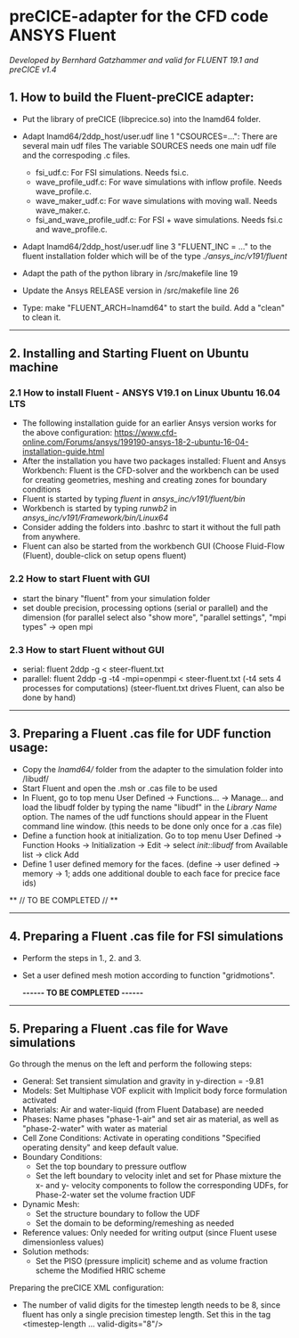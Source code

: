 # preCICE-adapter for the CFD code ANSYS Fluent
*Developed by Bernhard Gatzhammer and valid for FLUENT 19.1 and preCICE v1.4*

## 1. How to build the Fluent-preCICE adapter: 
  * Put the library of preCICE (libprecice.so) into the lnamd64 folder.
  * Adapt lnamd64/2ddp_host/user.udf line 1 "CSOURCES=...": There are several main udf files
      The variable SOURCES needs one main udf file and the correspoding .c files.
      - fsi_udf.c: For FSI simulations. Needs fsi.c.
      - wave_profile_udf.c: For wave simulations with inflow profile. Needs 
        wave_profile.c.
      - wave_maker_udf.c: For wave simulations with moving wall. Needs 
        wave_maker.c.
      - fsi_and_wave_profile_udf.c: For FSI + wave simulations. Needs fsi.c and 
        wave_profile.c.

  * Adapt lnamd64/2ddp_host/user.udf line 3 "FLUENT_INC = ..." to the fluent installation
    folder which will be of the type *./ansys_inc/v191/fluent*  
  * Adapt the path of the python library in /src/makefile line 19
  * Update the Ansys RELEASE version in /src/makefile line 26
  * Type: make "FLUENT_ARCH=lnamd64" to start the build. Add a "clean" to clean it.

--------------------------------------------------------------------------------

## 2. Installing and Starting Fluent on Ubuntu machine

  ### 2.1 How to install Fluent - **ANSYS V19.1 on Linux Ubuntu 16.04 LTS** 
  * The following installation guide for an earlier Ansys version works for the above configuration:
    <https://www.cfd-online.com/Forums/ansys/199190-ansys-18-2-ubuntu-16-04-installation-guide.html>
  * After the installation you have two packages installed: Fluent and Ansys Workbench:
    Fluent is the CFD-solver and the workbench can be used for creating
    geometries, meshing and creating zones for boundary conditions
  * Fluent is started by typing *fluent* in *ansys_inc/v191/fluent/bin*
  * Workbench is started by typing *runwb2* in
      *ansys_inc/v191/Framework/bin/Linux64*
  * Consider adding the folders into .bashrc to start it without the full
    path from anywhere.
  * Fluent can also be started from the workbench GUI (Choose Fluid-Flow
    (Fluent), double-click on setup opens fluent)

  ### 2.2 How to start Fluent with GUI
  * start the binary "fluent" from your simulation folder
  * set double precision, processing options (serial or parallel) and the dimension
    (for parallel select also "show more", "parallel settings", "mpi types" -> open mpi

  ### 2.3 How to start Fluent without GUI
  * serial:   fluent 2ddp -g < steer-fluent.txt
  * parallel: fluent 2ddp -g -t4 -mpi=openmpi < steer-fluent.txt
    (-t4 sets 4 processes for computations)
    (steer-fluent.txt drives Fluent, can also be done by hand)

--------------------------------------------------------------------------------

## 3. Preparing a Fluent .cas file for UDF function usage:
  * Copy the *lnamd64/* folder from the adapter to the simulation folder into /libudf/
  * Start Fluent and open the .msh or .cas file to be used
  * In Fluent, go to top menu User Defined -> Functions... -> Manage... and 
    load the libudf folder by typing the name "libudf" in the *Library Name* option. 
    The names of the udf functions should appear in the Fluent command line window. 
    (this needs to be done only once for a .cas file)
  * Define a function hook at initialization. Go to top menu User Defined -> Function Hooks ->
    Initialization -> Edit -> select *init::libudf* from Available list -> click Add
  * Define 1 user defined memory for the faces. (define -> user defined -> memory -> 1; 
    adds one additional double to each face for precice face ids)

  ** // TO BE COMPLETED // **

--------------------------------------------------------------------------------

## 4. Preparing a Fluent .cas file for FSI simulations

  * Perform the steps in 1., 2. and 3.
  * Set a user defined mesh motion according to function "gridmotions".
  
    **------ TO BE COMPLETED ------** 

--------------------------------------------------------------------------------

## 5. Preparing a Fluent .cas file for Wave simulations

Go through the menus on the left and perform the following steps:
  * General: Set transient simulation and gravity in y-direction = -9.81
  * Models: Set Multiphase VOF explicit with Implicit body force formulation activated
  * Materials: Air and water-liquid (from Fluent Database) are needed
  * Phases: Name phases "phase-1-air" and set air as material, as well as 
    "phase-2-water" with water as material
  * Cell Zone Conditions: Activate in operating conditions "Specified operating 
    density" and keep default value.
  * Boundary Conditions:
    + Set the top boundary to pressure outflow
    + Set the left boundary to velocity inlet and set for Phase mixture the 
      x- and y- velocity components to follow the corresponding UDFs, for 
      Phase-2-water set the volume fraction UDF
  * Dynamic Mesh: 
    + Set the structure boundary to follow the UDF
    + Set the domain to be deforming/remeshing as needed
  * Reference values: Only needed for writing output (since Fluent usese 
    dimensionless values)
  * Solution methods: 
    + Set the PISO (pressure implicit) scheme and as volume fraction scheme the 
      Modified HRIC scheme

Preparing the preCICE XML configuration:
  * The number of valid digits for the timestep length needs to be 8, since fluent
    has only a single precision timestep length. Set this in the tag <timestep-length ... valid-digits="8"/>

